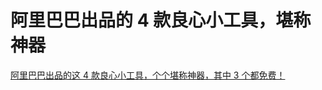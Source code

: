 # 阿里巴巴出品的 4 款良心小工具，堪称神器

[阿里巴巴出品的这 4 款良心小工具，个个堪称神器，其中 3 个都免费！](https://mp.weixin.qq.com/s/GvrTpoX6cvirF0uspL7PwQ)